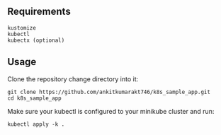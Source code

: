 ## Requirements
```
kustomize
kubectl
kubectx (optional)
```

## Usage
Clone the repository change directory into it:
```
git clone https://github.com/ankitkumarakt746/k8s_sample_app.git
cd k8s_sample_app
```

Make sure your kubectl is configured to your minikube cluster and run:
```
kubectl apply -k .
```
